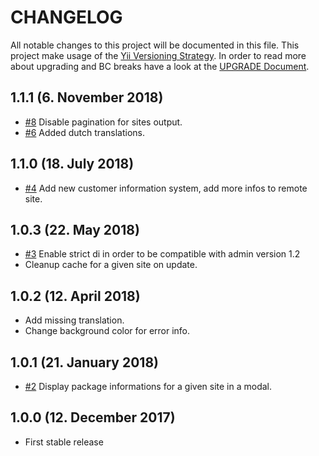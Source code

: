 # CHANGELOG

All notable changes to this project will be documented in this file. This project make usage of the [Yii Versioning Strategy](https://github.com/yiisoft/yii2/blob/master/docs/internals/versions.md). In order to read more about upgrading and BC breaks have a look at the [UPGRADE Document](UPGRADE.md).

## 1.1.1 (6. November 2018)

+ [#8](https://github.com/luyadev/luya-module-remoteadmin/issues/8) Disable pagination for sites output.
+ [#6](https://github.com/luyadev/luya-module-remoteadmin/pull/6) Added dutch translations.

## 1.1.0 (18. July 2018)

+ [#4](https://github.com/luyadev/luya-module-remoteadmin/issues/4) Add new customer information system, add more infos to remote site.

## 1.0.3 (22. May 2018)

+ [#3](https://github.com/luyadev/luya-module-remoteadmin/issues/3) Enable strict di in order to be compatible with admin version 1.2
+ Cleanup cache for a given site on update.

## 1.0.2 (12. April 2018)

+ Add missing translation.
+ Change background color for error info.

## 1.0.1 (21. January 2018)

+ [#2](https://github.com/luyadev/luya-module-remoteadmin/issues/2) Display package informations for a given site in a modal.

## 1.0.0 (12. December 2017)

+ First stable release
